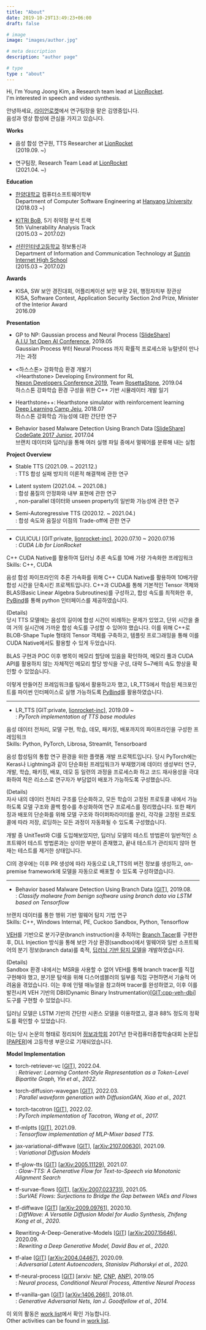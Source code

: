 ```yaml
---
title: "About"
date: 2019-10-29T13:49:23+06:00
draft: false

# image
image: "images/author.jpg"

# meta description
description: "author page"

# type
type : "about"
---
```


Hi, I'm Young Joong Kim, a Research team lead at [LionRocket](https://lionrocket.ai). \
I'm interested in speech and video synthesis.

안녕하세요, [라이언로켓](https://lionrocket.ai)에서 연구팀장을 맡은 김영중입니다. \
음성과 영상 합성에 관심을 가지고 있습니다.

**Works**

- 음성 합성 연구원, TTS Researcher at [LionRocket](https://lionrocket.ai) \
(2019.09. ~)

- 연구팀장, Research Team Lead at [LionRocket](https://lionrocket.ai) \
(2021.04. ~)

**Education**

- [한양대학교](https://www.hanyang.ac.kr) 컴퓨터소프트웨어학부  \
Department of Computer Software Engineering at [Hanyang University](https://www.hanyang.ac.kr) \
(2018.03 ~)

- [KITRI BoB](https://www.kitribob.kr/), 5기 취약점 분석 트랙 \
5th Vulnerability Analysis Track \
(2015.03 ~ 2017.02)

- [선린인터넷고등학교](http://sunrint.hs.kr/) 정보통신과 \
Department of Information and Communication Technology at [Sunrin Internet High School](http://sunrint.hs.kr) \
(2015.03 ~ 2017.02)

**Awards**

- KISA, SW 보안 경진대회, 어플리케이션 보안 부문 2위, 행정자치부 장관상 \
KISA, Software Contest, Application Security Section 2nd Prize, Minister of the Interior Award \
2016.09

**Presentation**

- GP to NP: Gaussian process and Neural Process [[SlideShare](https://www.slideshare.net/YoungJoongKim1/gp-to-np-gaussian-process-and-neural-process-230289387)] \
[A.I.U 1st Open AI Conference](https://festa.io/events/288), 2019.05 \
Gaussian Process 부터 Neural Process 까지 확률적 프로세스와 뉴럴넷이 만나가는 과정

- <하스스톤> 강화학습 환경 개발기 \
\<Hearthstone\> Developing Environment for RL \
[Nexon Developers Conference 2019](https://ndc.nexon.com/main), Team [RosettaStone](https://github.com/utilForever/RosettaStone), 2019.04 \
하스스톤 강화학습 환경 구성을 위한 C++ 기반 시뮬레이터 개발 일기

- Hearthstone++: Hearthstone simulator with reinforcement learning \
[Deep Learning Camp Jeju](http://jeju.dlcamp.org/2018/), 2018.07 \
하스스톤 강화학습 가능성에 대한 간단한 연구

- Behavior based Malware Detection Using Branch Data [[SlideShare](https://www.slideshare.net/YoungJoongKim1/behavior-based-malware-detection-using-branch-data-230288166)]\
[CodeGate 2017 Junior](https://www.codegate.org/), 2017.04 \
브랜치 데이터와 딥러닝을 통해 여러 실행 파일 중에서 멀웨어를 분류해 내는 실험

**Project Overview**

- Stable TTS (2021.09. ~ 2021.12.) \
: TTS 합성 실패 방지의 이론적 해결책에 관한 연구

- Latent system (2021.04. ~ 2021.08.) \
: 합성 품질의 안정화와 내부 표현에 관한 연구 \
, non-parallel 데이터와 unseen property의 일반화 가능성에 관한 연구

- Semi-Autoregressive TTS (2020.12. ~ 2021.04.) \
: 합성 속도와 음질상 이점의 Trade-off에 관한 연구

---

- CULICULI [GIT:private, [lionrocket-inc](https://github.com/lionrocket-inc/)], 2020.07.10 ~ 2020.07.16 \
: *CUDA Lib for LionRocket*

C++ CUDA Native를 활용하여 딥러닝 추론 속도를 10배 가량 가속화한 프레임워크 \
Skills: C++, CUDA

음성 합성 파이프라인의 추론 가속화를 위해 C++ CUDA Native를 활용하여 10배가량 합성 시간을 단축시킨 프로젝트입니다. C++과 CUDA를 통해 기본적인 Tensor 객체와 BLAS(Basic Linear Algebra Subroutines)를 구성하고, 합성 속도를 최적화한 후, [PyBind](https://pybind11.readthedocs.io/en/stable/)를 통해 python 인터페이스를 제공하였습니다.

(Details) \
당시 TTS 모델에는 음성의 길이에 합성 시간이 비례하는 문제가 있었고, 단위 시간을 줄여 거의 실시간에 가까운 합성 속도를 구성할 수 있어야 했습니다. 이를 위해 C++로 BLOB-Shape Tuple 형태의 Tensor 객체를 구축하고, 템플릿 프로그래밍을 통해 이를 CUDA Native에서도 활용할 수 있게 두었습니다.

BLAS 구현과 POC 이후 병목이 메모리 할당에 있음을 확인하여, 메모리 풀과 CUDA API를 활용하지 않는 자체적인 메모리 할당 방식을 구성, 대략 5~7배의 속도 향상을 확인할 수 있었습니다.

이렇게 만들어진 프레임워크를 팀에서 활용하고자 했고, LR_TTS에서 학습된 체크포인트를 파이썬 인터페이스로 실행 가능하도록 [PyBind](https://pybind11.readthedocs.io/en/stable/)를 활용하였습니다.

---

- LR_TTS [GIT:private, [lionrocket-inc](https://github.com/lionrocket-inc/)], 2019.09 ~ \
: *PyTorch implementation of TTS base modules*

음성 데이터 전처리, 모델 구현, 학습, 데모, 패키징, 배포까지의 파이프라인을 구성한 프레임워크 \
Skills: Python, PyTorch, Librosa, Streamlit, Tensorboard

음성 합성팀의 통합 연구 환경을 위한 플랫폼 개발 프로젝트입니다. 당시 PyTorch에는 Keras나 Lightning과 같이 단순화된 프레임워크가 부재했기에 데이터 생성부터 연구, 개발, 학습, 패키징, 배포, 데모 등 일련의 과정을 프로세스화 하고 코드 재사용성을 극대화하여 적은 리소스로 연구자가 부담없이 배포가 가능하도록 구성했습니다.

(Details) \
자사 내의 데이터 전처리 구조를 단순화하고, 모든 학습이 고정된 프로토콜 내에서 가능하도록 모델 구조와 콜백 함수를 추상화하여 연구 프로세스를 정리했습니다. 또한 패키징과 배포의 단순화를 위해 모델 구조와 하이퍼파라미터를 분리, 각각을 고정된 프로토콜에 따라 저장, 로딩하는 모든 과정이 자동화될 수 있도록 구성했습니다.

개발 중 UnitTest와 CI를 도입해보았지만, 딥러닝 모델의 테스트 방법론이 일반적인 소프트웨어 테스트 방법론과는 상이한 부분이 존재했고, 끝내 테스트가 관리되지 않아 현재는 테스트를 제거한 상태입니다.

CI의 경우에는 이후 PR 생성에 따라 자동으로 LR_TTS의 버전 정보를 생성하고, on-premise framework에 모델을 자동으로 배포할 수 있도록 구성하였습니다.

---

- Behavior based Malware Detection Using Branch Data [[GIT](https://github.com/revsic/tf-branch-malware)], 2019.08. \
: *Classify malware from benign software using branch data via LSTM based on Tensorflow*

브랜치 데이터를 통한 행위 기반 멀웨어 탐지 기법 연구 \
Skills: C++, Windows Internal, PE, Cuckoo Sandbox, Python, Tensorflow

[VEH](https://docs.microsoft.com/en-us//windows/win32/debug/vectored-exception-handling)를 기반으로 분기구문(branch instruction)을 추적하는 [Branch Tacer](https://github.com/revsic/BranchTracer)를 구현한 후, DLL Injection 방식을 통해 보안 가상 환경(sandbox)에서 멀웨어와 일반 소프트웨어의 분기 정보(branch data)를 축적, [딥러닝 기반 탐지 모델](https://github.com/revsic/tf-branch-malware)을 개발하였습니다.

(Details) \
Sandbox 환경 내에서는 MSR을 사용할 수 없어 VEH를 통해 branch tracer를 직접 구현해야 했고, 분기문 탐색을 위해 디스어셈블러의 일부를 직접 구현하면서 기술적 어려움을 겪었습니다. 이는 후에 인텔 매뉴얼을 참고하며 tracer를 완성하였고, 이후 이를 발전시켜 VEH 기반의 DBI(Dynamic Binary Instrumentation)[[GIT:cpp-veh-dbi](https://github.com/revsic/cpp-veh-dbi)] 도구를 구현할 수 있었습니다.

딥러닝 모델은 LSTM 기반의 간단한 시퀸스 모델을 이용하였고, 결과 88% 정도의 정확도를 확인할 수 있었습니다.

이는 당시 논문의 형태로 정리되어 [정보과학회](https://www.kiise.or.kr/) 2017년 한국컴퓨터종합학술대회 논문집[[PAPER](https://www.dbpia.co.kr/journal/articleDetail?nodeId=NODE07207863)]에 고등학생 부문으로 기재되었습니다. 

**Model Implementation**

- torch-retriever-vc [[GIT](https://github.com/revsic/torch-retriever-vc)], 2022.04. \
: *Retriever: Learning Content-Style Representation as a Token-Level Bipartite Graph, Yin et al., 2022.*

- torch-diffusion-wavegan [[GIT](https://github.com/revsic/torch-diffusion-wavegan)], 2022.03. \
: *Parallel waveform generation with DiffusionGAN, Xiao et al., 2021.*

- torch-tacotron [[GIT](https://github.com/revsic/torch-tacotron)], 2022.02. \
: *PyTorch implementation of Tacotron, Wang et al., 2017.* 

- tf-mlptts [[GIT](https://github.com/revsic/tf-mlptts)], 2021.09. \
: *Tensorflow implementation of MLP-Mixer based TTS.*

- jax-variational-diffwave [[GIT](https://github.com/revsic/jax-variational-diffwave)], [[arXiv:2107.00630](https://arxiv.org/abs/2107.00630)], 2021.09. \
: *Variational Diffusion Models*

- tf-glow-tts [[GIT](https://github.com/revsic/tf-glow-tts)] [[arXiv:2005.11129](https://arxiv.org/abs/2005.11129)], 2021.07. \
: *Glow-TTS: A Generative Flow for Text-to-Speech via Monotonic Alignment Search*

- tf-survae-flows [[GIT](https://github.com/revsic/tf-survae-flows)], [[arXiv:2007.023731](https://arxiv.org/abs/2007.02731)], 2021.05. \
: *SurVAE Flows: Surjections to Bridge the Gap between VAEs and Flows*

- tf-diffwave [[GIT](https://github.com/revsic/tf-diffwave)] [[arXiv:2009.09761](https://arxiv.org/abs/2009.09761)], 2020.10. \
: *DiffWave: A Versatile Diffusion Model for Audio Synthesis, Zhifeng Kong et al., 2020.*

- Rewriting-A-Deep-Generative-Models [[GIT](https://github.com/revsic/Rewriting-A-Deep-Generative-Models)] [[arXiv:2007.15646](https://arxiv.org/abs/2007.15646)], 2020.09. \
: *Rewriting a Deep Generative Model, David Bau et al., 2020.* 

- tf-alae [[GIT](https://github.com/revsic/tf-alae)] [[arXiv:2004.04467](https://arxiv.org/abs/2004.04467)], 2020.09. \
: *Adversarial Latent Autoencoders, Stanislav Pidhorskyi et al., 2020.*

- tf-neural-process [[GIT](https://github.com/revsic/tf-neural-process)] [arxiv: [NP](https://arxiv.org/abs/1807.01622), [CNP](https://arxiv.org/abs/1807.01613), [ANP](https://arxiv.org/abs/1901.05761)], 2019.05 \
: *Neural process, Conditional Neural Process, Attentive Neural Process*

- tf-vanilla-gan [[GIT](https://github.com/revsic/tf-vanilla-gan)] [[arXiv:1406.2661](https://arxiv.org/pdf/1406.2661.pdf)], 2018.01. \
: *Generative Adversarial Nets, Ian J. Goodfellow et al., 2014.*

이 외의 활동은 [work list](../blog/worklist)에서 확인 가능합니다. \
Other activities can be found in [work list](../blog/worklist).
